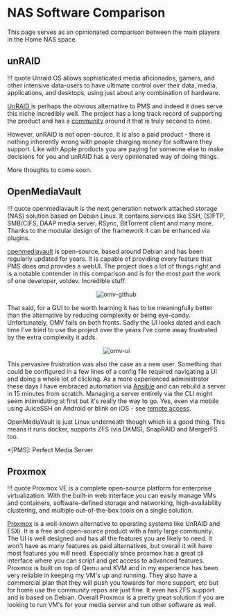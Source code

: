 # NAS Software Comparison

This page serves as an opinionated comparison between the main players in the Home NAS space.

## unRAID

!!! quote
    Unraid OS allows sophisticated media aficionados, gamers, and other intensive data-users to have ultimate control over their data, media, applications, and desktops, using just about any combination of hardware.

[UnRAID ](https://unraid.net/) is perhaps the obvious alternative to PMS and indeed it does serve this niche incredibly well. The project has a long track record of supporting the product and has a [community](https://unraid.net/community) around it that is truly second to none.

However, unRAID is not open-source. It is also a paid product - there is nothing inherently wrong with people charging money for software they support. Like with Apple products you are paying for someone else to make decisions for you and unRAID has a very opinionated way of doing things.

More thoughts to come soon.

## OpenMediaVault

!!! quote
    openmediavault is the next generation network attached storage (NAS) solution based on Debian Linux. It contains services like SSH, (S)FTP, SMB/CIFS, DAAP media server, RSync, BitTorrent client and many more. Thanks to the modular design of the framework it can be enhanced via plugins.

[openmediavault](https://www.openmediavault.org/) is open-source, based around Debian and has been regularly updated for years. It is capable of providing every feature that PMS does *and* provides a webUI. The project does a lot of things right and is a notable contender in this comparison and is for the most part the work of one developer, votdev. Incredible stuff.

<p align="center">
<img alt="omv-github" src="../../images/omv-github.png">
</p>

That said, for a GUI to be worth learning it has to be meaningfully better than the alternative by reducing complexity or being eye-candy. Unfortunately, OMV fails on both fronts. Sadly the UI looks dated and each time I've tried to use the project over the years I've come away frustrated by the extra complexity it adds. 

<p align="center">
<img alt="omv-ui" src="../../images/omv-ui.png">
</p>

This pervasive frustration was also the case as a new user. Something that could be configured in a few lines of a config file required navigating a UI and doing a whole lot of clicking. As a more experienced administrator these days I have embraced automation via [Ansible](../concepts/infraascode.md#ansible) and can rebuild a server in 15 minutes from scratch. Managing a server entirely via the CLI might seem intimidating at first but it's really the way to go. Yes, even via mobile using JuiceSSH on Android or blink on iOS - see [remote access](../remote-access/remote-access-overview.md).

OpenMediaVault is just Linux underneath though which is a good thing. This means it runs docker, supports ZFS (via DKMS), SnapRAID and MergerFS too. 

*[PMS]: Perfect Media Server

## Proxmox

!!! quote
    Proxmox VE is a complete open-source platform for enterprise virtualization. With the built-in web interface you can easily manage VMs and containers, software-defined storage and networking, high-availability clustering, and multiple out-of-the-box tools on a single solution.
  
[Proxmox](https://proxmox.com) is a well-known alternative to operating systems like UnRAID and ESXi. It is a free and open-source product with a fairly large community. The UI is well designed and has all the features you are likely to need. It won't have as many features as paid alternatives, but overall it will have most features you will need. Especially since proxmox has a great cli interface where you can script and get access to advanced features. Proxmox is built on top of Qemu and KVM and in my experience has been very reliable in keeping my VM's up and running. They also have a commercial plan that they will push you towards for more support, etc but for home use the community repos are just fine. It even has ZFS support and is based on Debian. Overall Proxmox is a pretty great solution if you are looking to run VM's for your media server and run other software as well.
